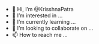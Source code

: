 - 👋 Hi, I’m @KrisshnaPatra
- 👀 I’m interested in ...
- 🌱 I’m currently learning ...
- 💞️ I’m looking to collaborate on ...
- 📫 How to reach me ...

<!---
KrisshnaPatra/KrisshnaPatra is a ✨ special ✨ repository because its `README.md` (this file) appears on your GitHub profile.
You can click the Preview link to take a look at your changes.
--->

